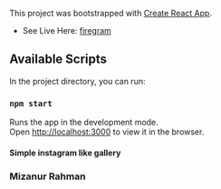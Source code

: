 This project was bootstrapped with [Create React App](https://github.com/facebook/create-react-app).

- See Live Here: [firegram](https://firegram-by-mahi.netlify.app/)

## Available Scripts

In the project directory, you can run:

### `npm start`

Runs the app in the development mode.<br />
Open [http://localhost:3000](http://localhost:3000) to view it in the browser.

#### Simple instagram like gallery 

### Mizanur Rahman